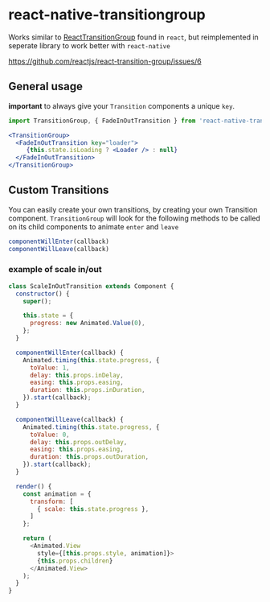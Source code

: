 # react-native-transitiongroup

Works similar to [ReactTransitionGroup](https://github.com/facebook/react/blob/master/src/addons/transitions/ReactTransitionGroup.js) found in `react`, but reimplemented in seperate library to work better with `react-native` 

https://github.com/reactjs/react-transition-group/issues/6

## General usage

**important** to always give your `Transition` components a unique `key`.


```js
import TransitionGroup, { FadeInOutTransition } from 'react-native-transitiongroup';
```

```jsx
<TransitionGroup>
  <FadeInOutTransition key="loader">
     {this.state.isLoading ? <Loader /> : null}
  </FadeInOutTransition>
</TransitionGroup>
```


## Custom Transitions

You can easily create your own transitions, by creating your own Transition component.
`TransitionGroup` will look for the following methods to be called on its child components to animate `enter` and `leave` 

```js
componentWillEnter(callback)
componentWillLeave(callback)
```

### example of scale in/out
```js
class ScaleInOutTransition extends Component {
  constructor() {
    super();

    this.state = {
      progress: new Animated.Value(0),
    };
  }

  componentWillEnter(callback) {
    Animated.timing(this.state.progress, {
      toValue: 1,
      delay: this.props.inDelay,
      easing: this.props.easing,
      duration: this.props.inDuration,
    }).start(callback);
  }

  componentWillLeave(callback) {
    Animated.timing(this.state.progress, {
      toValue: 0,
      delay: this.props.outDelay,
      easing: this.props.easing,
      duration: this.props.outDuration,
    }).start(callback);
  }

  render() {
    const animation = {
      transform: [
        { scale: this.state.progress },
      ]
    };

    return (
      <Animated.View
        style={[this.props.style, animation]}>
        {this.props.children}
      </Animated.View>
    );
  }
}

```